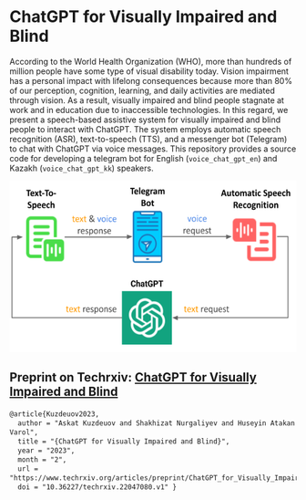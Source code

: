 # ChatGPT for Visually Impaired and Blind
According to the World Health Organization (WHO), more than hundreds of million people have some type of visual disability today. Vision impairment has a personal impact with lifelong consequences because more than 80\% of our perception, cognition, learning, and daily activities are mediated through vision. As a result, visually impaired and blind people stagnate at work and in education due to inaccessible technologies. In this regard, we present a speech-based assistive system for visually impaired and blind people to interact with ChatGPT. The system employs automatic speech recognition (ASR), text-to-speech (TTS), and a messenger bot (Telegram) to chat with ChatGPT via voice messages. This repository provides a source code for developing a telegram bot for English (```voice_chat_gpt_en```) and Kazakh (```voice_chat_gpt_kk```) speakers. 

<img src="https://github.com/IS2AI/telegram-bot-chatgpt/blob/main/system%20architecture%20v2.png?raw=true" width="550" height="300">

## Preprint on Techrxiv: [ChatGPT for Visually Impaired and Blind](https://www.techrxiv.org/articles/preprint/ChatGPT_for_Visually_Impaired_and_Blind/22047080)
```
@article{Kuzdeuov2023, 
  author = "Askat Kuzdeuov and Shakhizat Nurgaliyev and Huseyin Atakan Varol", 
  title = "{ChatGPT for Visually Impaired and Blind}", 
  year = "2023", 
  month = "2", 
  url = "https://www.techrxiv.org/articles/preprint/ChatGPT_for_Visually_Impaired_and_Blind/22047080", 
  doi = "10.36227/techrxiv.22047080.v1" } 
```
